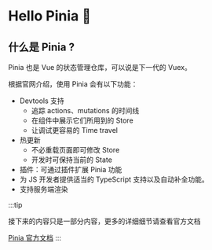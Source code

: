 # Hello Pinia :pineapple:

## 什么是 Pinia ?

Pinia 也是 Vue 的状态管理仓库，可以说是下一代的 Vuex。

根据官网介绍，使用 Pinia 会有以下功能：

- Devtools 支持
  - 追踪 actions、mutations 的时间线
  - 在组件中展示它们所用到的 Store
  - 让调试更容易的 Time travel
- 热更新
  - 不必重载页面即可修改 Store
  - 开发时可保持当前的 State
- 插件：可通过插件扩展 Pinia 功能
- 为 JS 开发者提供适当的 TypeScript 支持以及自动补全功能。
- 支持服务端渲染

:::tip

接下来的内容只是一部分内容，更多的详细细节请查看官方文档

[Pinia 官方文档](https://pinia.vuejs.org/zh/introduction.html)
:::
